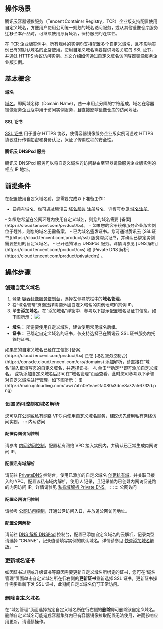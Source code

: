 
## 操作场景 
腾讯云容器镜像服务（Tencent Container Registry，TCR）企业版支持配置使用自定义域名，方便用户使用公司统一规划的域名访问服务，或从其他镜像仓库服务迁移至本产品时，可继续使用原有域名，保持服务的连续性。

在 TCR 企业版实例中，所有规格的实例均支持配置多个自定义域名，且不影响实例已有的默认域名的正常使用。使用自定义域名需要提供域名关联的 SSL 证书，并通过 HTTPS 协议访问实例。本文介绍如何通过自定义域名访问容器镜像服务企业版实例。

## 基本概念
#### 域名
[域名](https://cloud.tencent.com/document/product/242/8569#.E5.9F.9F.E5.90.8D.E7.AE.80.E4.BB.8B)，即网域名称（Domain Name），由一串用点分隔的字符组成。域名在容器镜像服务企业版中用于访问实例服务，且直接影响镜像仓库的访问地址。

#### SSL 证书
[SSL 证书](https://cloud.tencent.com/document/product/400/7572) 用于遵守 HTTPS 协议，使得容器镜像服务企业版实例可通过 HTTPS 协议进行传输加密和身份认证，保证了传输过程的安全性。


#### 腾讯云 DNSPod 服务
腾讯云 DNSPod 服务可以将自定义域名的访问路由至容器镜像服务企业版实例的相应 IP 地址。

## 前提条件 
在配置使用自定义域名前，您需要完成以下准备工作：
- 已拥有域名。您可通过腾讯云 [域名服务](https://console.cloud.tencent.com/domain) 注册域名，详情可参见 [域名注册](https://cloud.tencent.com/document/product/242/9595)。
<dx-alert infotype="notice" title="">
- 如果您希望在公网环境内使用自定义域名，则您的域名需要 [备案](https://cloud.tencent.com/product/ba)。
- 如果您的容器镜像服务企业版实例位于境外，则您的域名无需备案。    
</dx-alert>
- 已为域名签发证书。您可通过腾讯云 [SSL证书](https://cloud.tencent.com/product/ssl) 服务购买证书，并确认已绑定实例需要使用的自定义域名。
- 已开通腾讯云 DNSPod 服务。详情请参见 [DNS 解析](https://cloud.tencent.com/product/cns) 和 [Private DNS 解析](https://cloud.tencent.com/product/privatedns) 。


## 操作步骤
### 创建自定义域名
1. 登录 [容器镜像服务控制台](https://console.cloud.tencent.com/tcr)，选择左侧导航栏中的**域名管理**。
2. 在“域名管理”页面选择需要添加自定义域名的实例地域和实例 ID。
3. 单击**添加域名**。在“添加域名”弹窗中，参考以下提示配置域名及证书信息。如下图所示： 
![](https://main.qcloudimg.com/raw/41d12b3f2a411d1a4799b4af8fac0c6c.png)
 - **域名：** 所需要使用自定义域名，建议使用常见域名后缀。
 - **证书：** 已绑定自定义域名的证书，仅支持选择已在腾讯云 SSL 证书服务内托管的证书。
<dx-alert infotype="explain" title="">
如果您的自定义域名已经在工信部 [备案](https://cloud.tencent.com/product/ba) 且在 [域名服务控制台](https://console.cloud.tencent.com/cns/domains) 添加解析，请直接在“域名”输入框填写您的自定义域名，并选择证书。
</dx-alert>
4. 单击**确定**即可添加自定义域名。
成功添加自定义域名后即可在“域名管理”页面查看，此时您可参考以下步骤对自定义域名进行管理。如下图所示： 
![](https://main.qcloudimg.com/raw/7aba0e1eae0fa080a3dce8a82a56732d.png)

### 设置访问控制和域名解析
您可以在公网或私有网络 VPC 内使用自定义域名服务，建议优先使用私有网络访问实例。
<dx-tabs>
::: 内网访问
#### 配置内网访问控制
   请参考 [内网访问控制](https://cloud.tencent.com/document/product/1141/41838)，配置私有网络 VPC 接入实例内，并确认已正常生成内网访问 IP。
#### 配置私有域解析
   请前往 [PrivateDNS](https://console.cloud.tencent.com/privatedns) 控制台，使用已添加的自定义域名 [创建私有域](https://cloud.tencent.com/document/product/1338/50532)，并关联已接入的 VPC。配置该私有域内解析，使用 A 记录，且记录值为已创建内网访问链路的内网访问 IP。详情请参见 [私有域解析 Private DNS](https://cloud.tencent.com/document/product/1338)。
:::
::: 公网访问
#### 配置公网访问控制
   请参考 [公网访问控制](https://cloud.tencent.com/document/product/1141/41837)，开通公网访问入口，并放通公网访问地址。
#### 配置公网解析
   请前往 [DNS 解析 DNSPod](https://console.cloud.tencent.com/cns) 控制台，配置已添加自定义域名的云解析，记录类型请选择 “CNAME”，记录值请填写实例的默认域名。详情请参见 [快速添加域名解析](https://cloud.tencent.com/document/product/302/3446)。
:::
</dx-tabs>





### 更新域名证书
如因证书过期或升级证书等原因需要更新自定义域名所绑定的证书，您可在“域名管理”页面单击自定义域名所在行右侧的**更新证书**重新选择 SSL 证书。更新证书操作需要重新下发 SSL 证书，此期间自定义域名仍可正常访问。

### 删除自定义域名
在“域名管理”页面选择指定自定义域名所在行右侧的**删除**即可删除该自定义域名。删除自定义域名可能造成容器集群内已有容器镜像拉取配置无法使用，进而影响应用更新，请谨慎操作。
